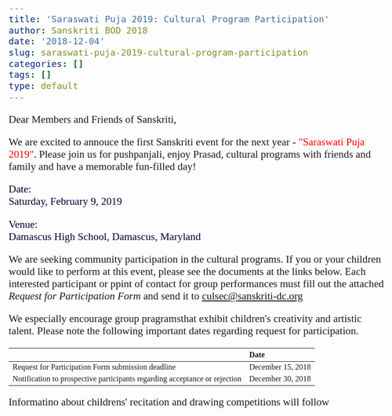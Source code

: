 ```yaml
---
title: 'Saraswati Puja 2019: Cultural Program Participation'
author: Sanskriti BOD 2018
date: '2018-12-04'
slug: saraswati-puja-2019-cultural-program-participation
categories: []
tags: []
type: default
---
```


<style>
body {
  font-family: Comic Sans MS;
  font-size: 16pt;
  vertical-align: baseline;
}
</style>

Dear Members and Friends of Sanskriti,

We are excited to annouce the first Sanskriti event for the next year - <font color='red'>"Saraswati Puja 2019"</font>. Please join us for pushpanjali, enjoy Prasad, cultural programs with friends and family and have a memorable fun-filled day!

<font color=rgb(0,0,204)>Date:</font>  
<font color=rgb(0,153,0)>Saturday, February 9, 2019</font>

<font color=rgb(0,0,204)>Venue:</font>  
<font color=rgb(0,153,0)>Damascus High School, Damascus, Maryland</font>

We are seeking community participation in the cultural programs. If you or your children would like to perform at this event, please see the documents at the links below. Each interested participant or ppint of contact for group performances must fill out the attached _Request for Participation Form_ and send it to <a href="mailto:culsec@sanskriti-dc.org">culsec@sanskriti-dc.org</a>

We especially encourage group pragramsthat exhibit children's creativity and artistic talent. Please note the following important dates regarding request for participation.

|     | Date |
| :-- | :-- |
| Request for Participation Form submission deadline | December 15, 2018 |
| Notification to prospective participants regarding acceptance or rejection | December 30, 2018 |


Informatino about childrens' recitation and drawing competitions will follow
